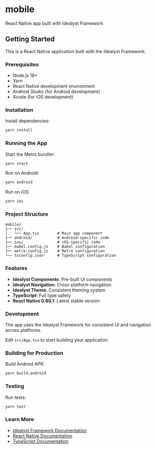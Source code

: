 # mobile

React Native app built with Idealyst Framework

## Getting Started

This is a React Native application built with the Idealyst Framework.

### Prerequisites

- Node.js 18+
- Yarn
- React Native development environment
- Android Studio (for Android development)
- Xcode (for iOS development)

### Installation

Install dependencies:
```bash
yarn install
```

### Running the App

Start the Metro bundler:
```bash
yarn start
```

Run on Android:
```bash
yarn android
```

Run on iOS:
```bash
yarn ios
```

### Project Structure

```
mobile/
├── src/
│   └── App.tsx        # Main app component
├── android/           # Android-specific code
├── ios/               # iOS-specific code
├── babel.config.js    # Babel configuration
├── metro.config.js    # Metro configuration
└── tsconfig.json      # TypeScript configuration
```

### Features

- **Idealyst Components**: Pre-built UI components
- **Idealyst Navigation**: Cross-platform navigation
- **Idealyst Theme**: Consistent theming system
- **TypeScript**: Full type safety
- **React Native 0.80.1**: Latest stable version

### Development

The app uses the Idealyst Framework for consistent UI and navigation across platforms.

Edit `src/App.tsx` to start building your application.

### Building for Production

Build Android APK:
```bash
yarn build:android
```

### Testing

Run tests:
```bash
yarn test
```

### Learn More

- [Idealyst Framework Documentation](https://github.com/your-username/idealyst-framework)
- [React Native Documentation](https://reactnative.dev/)
- [TypeScript Documentation](https://www.typescriptlang.org/) 
